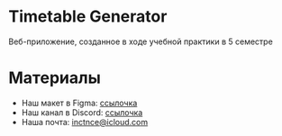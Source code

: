 # Timetable Generator
Веб-приложение, созданное в ходе учебной практики в 5 семестре

# Материалы
* Наш макет в Figma: [ссылочка](https://www.figma.com/file/UgR6tjDqQkIDdLAMwZjquv/Timetable-Generator?node-id=0%3A1)
* Наш канал в Discord: [ссылочка](https://discord.gg/FhR64X)
* Наша почта: inctnce@icloud.com
